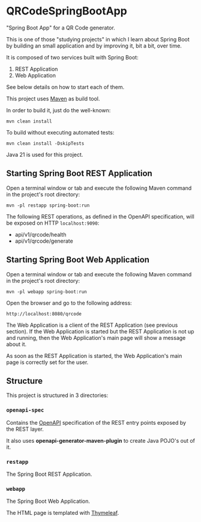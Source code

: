# QRCodeSpringBootApp

"Spring Boot App" for a QR Code generator.

This is one of those "studying projects" in which I learn about Spring
Boot by building an small application and by improving it, bit a bit,
over time.

It is composed of two services built with Spring Boot:

1. REST Application
2. Web Application

See below details on how to start each of them.

This project uses [Maven](https://maven.apache.org/what-is-maven.html)
as build tool.

In order to build it, just do the well-known:

```
mvn clean install
```

To build without executing automated tests:

```
mvn clean install -DskipTests
```

Java 21 is used for this project.

## Starting Spring Boot REST Application

Open a terminal window or tab and execute the following Maven command
in the project's root directory:

```
mvn -pl restapp spring-boot:run
```

The following REST operations, as defined in the OpenAPI specification,
will be exposed on HTTP `localhost:9090`:

- api/v1/qrcode/health
- api/v1/qrcode/generate

## Starting Spring Boot Web Application

Open a terminal window or tab and execute the following Maven command
in the project's root directory:

```
mvn -pl webapp spring-boot:run
```

Open the browser and go to the following address:

```
http://localhost:8080/qrcode
```

The Web Application is a client of the REST Application (see previous
section). If the Web Application is started but the REST Application
is not up and running, then the Web Application's main page will show
a message about it.

As soon as the REST Application is started, the Web Application's
main page is correctly set for the user.

## Structure

This project is structured in 3 directories:

### `openapi-spec`

Contains the [OpenAPI](https://www.openapis.org/what-is-openapi)
specification of the REST entry points exposed by the REST layer.

It also uses **openapi-generator-maven-plugin** to create Java POJO's
out of it.

### `restapp`

The Spring Boot REST Application.

### `webapp`

The Spring Boot Web Application.

The HTML page is templated with
[Thymeleaf](https://www.thymeleaf.org/doc/tutorials/3.1/usingthymeleaf.html#what-is-thymeleaf).

